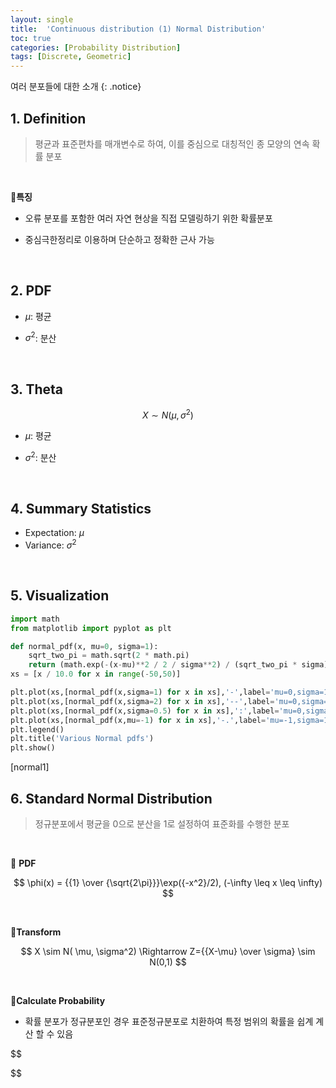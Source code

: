 ```yaml
---
layout: single
title:  'Continuous distribution (1) Normal Distribution'
toc: true
categories: [Probability Distribution]
tags: [Discrete, Geometric]
---
```


여러 분포들에 대한 소개
{: .notice}

## 1. Definition

> 평균과 표준편차를 매개변수로 하여, 이를 중심으로 대칭적인 종 모양의 연속 확률 분포

<br>

📍**특징**

- 오류 분포를 포함한 여러 자연 현상을 직접 모델링하기 위한 확률분포

- 중심극한정리로 이용하며 단순하고 정확한 근사 가능

<br>

## 2. PDF



- $\mu$: 평균

- $\sigma^2$: 분산

<br>

## 3. Theta

$$
X \sim N(\mu, \sigma^2)
$$

- $\mu$: 평균

- $\sigma^2$: 분산

<br>

## 4. Summary Statistics

- Expectation: $\mu$
- Variance: $\sigma^2$

<br>

## 5. Visualization

```python
import math
from matplotlib import pyplot as plt

def normal_pdf(x, mu=0, sigma=1):
    sqrt_two_pi = math.sqrt(2 * math.pi)
    return (math.exp(-(x-mu)**2 / 2 / sigma**2) / (sqrt_two_pi * sigma))
xs = [x / 10.0 for x in range(-50,50)]

plt.plot(xs,[normal_pdf(x,sigma=1) for x in xs],'-',label='mu=0,sigma=1')
plt.plot(xs,[normal_pdf(x,sigma=2) for x in xs],'--',label='mu=0,sigma=2')
plt.plot(xs,[normal_pdf(x,sigma=0.5) for x in xs],':',label='mu=0,sigma=0.5')
plt.plot(xs,[normal_pdf(x,mu=-1) for x in xs],'-.',label='mu=-1,sigma=1')
plt.legend()
plt.title('Various Normal pdfs')
plt.show()
```

[normal1]

## 6. Standard Normal Distribution

> 정규분포에서 평균을 0으로 분산을 1로 설정하여 표준화를 수행한 분포

<br>

📍 **PDF**

$$
\phi(x) = {{1} \over {\sqrt{2\pi}}}\exp({-x^2}/2), (-\infty \leq x \leq \infty)
$$

<br>

📍**Transform**

$$
X \sim N( \mu, \sigma^2) \Rightarrow Z={{X-\mu} \over \sigma} \sim N(0,1)
$$

<br>

📍**Calculate Probability**

- 확률 분포가 정규분포인 경우 표준정규분포로 치환하여 특정 범위의 확률을 쉽계 계산 할 수 있음

$$

$$
